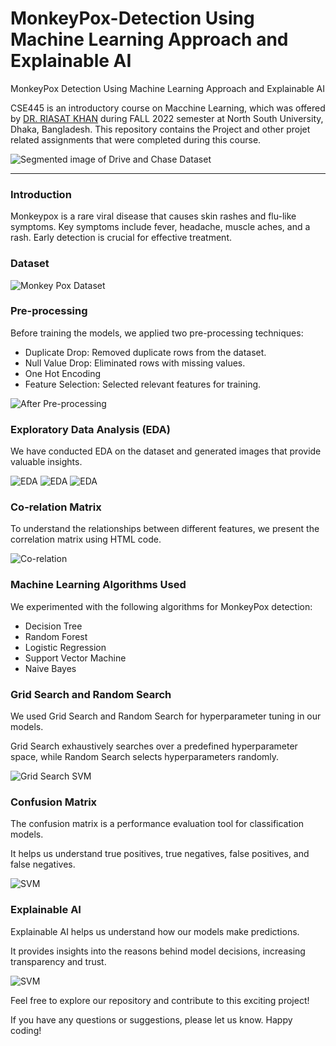 # MonkeyPox-Detection Using Machine Learning Approach and Explainable AI
MonkeyPox Detection Using Machine Learning Approach and Explainable AI

CSE445 is an introductory course on Macchine Learning, which was offered by [DR. RIASAT KHAN](http://ece.northsouth.edu/people/riasat-khan/) during FALL 2022 semester at North South University, Dhaka, Bangladesh. This repository contains the Project and other projet related assignments that were completed during this course.

<img src="https://github.com/Al-Shafi-Github/MonkeyPox-Detection/assets/68460013/77541f2c-eb04-484d-a0ff-9072b09f0cb5" alt="Segmented image of Drive and Chase Dataset">
<hr>
<h3>Introduction</h3>
<p>
  Monkeypox is a rare viral disease that causes skin rashes and flu-like symptoms.
  Key symptoms include fever, headache, muscle aches, and a rash. Early detection is crucial for effective treatment.
</p>

<h3>Dataset</h3> 
<img src="https://github.com/Al-Shafi-Github/MonkeyPox-Detection/assets/68460013/d9f1485a-dab2-4484-961f-92445a17f870" alt="Monkey Pox Dataset">

<h3>Pre-processing</h3>
<p>Before training the models, we applied two pre-processing techniques:</p>
<ul>
  <li>Duplicate Drop: Removed duplicate rows from the dataset.</li>
  <li>Null Value Drop: Eliminated rows with missing values.</li>
  <li>One Hot Encoding</li>
  <li>Feature Selection: Selected relevant features for training.</li>
</ul>
<img src="https://github.com/Al-Shafi-Github/MonkeyPox-Detection/assets/68460013/77541f2c-eb04-484d-a0ff-9072b09f0cb5" alt="After Pre-processing">

<h3>Exploratory Data Analysis (EDA)</h3>
<p>We have conducted EDA on the dataset and generated images that provide valuable insights.</p>
<img src="https://github.com/Al-Shafi-Github/MonkeyPox-Detection/assets/68460013/3387729d-cdad-4ab0-834c-5d358b90f226" alt="EDA">

 <img src="https://github.com/Al-Shafi-Github/MonkeyPox-Detection/assets/68460013/951d9262-a322-479c-a1e3-8cd4a45f2d18" alt="EDA">

 <img src="https://github.com/Al-Shafi-Github/MonkeyPox-Detection/assets/68460013/1107e156-6a4c-45c5-871d-4a8f9016f4a9" alt="EDA">



<h3>Co-relation Matrix</h3>
<p>To understand the relationships between different features, we present the correlation matrix using HTML code.</p>
 <img src="https://github.com/Al-Shafi-Github/MonkeyPox-Detection/assets/68460013/47ab9080-55ed-4b45-9734-4e56d8fd1f43" alt="Co-relation">

<h3>Machine Learning Algorithms Used</h3>
<p>We experimented with the following algorithms for MonkeyPox detection:</p>
<ul>
  <li>Decision Tree</li>
  <li>Random Forest</li>
  <li>Logistic Regression</li>
  <li>Support Vector Machine</li>
  <li>Naive Bayes</li>
</ul>

<h3>Grid Search and Random Search</h3>
<p>We used Grid Search and Random Search for hyperparameter tuning in our models.</p>
<p>Grid Search exhaustively searches over a predefined hyperparameter space, while Random Search selects hyperparameters randomly.</p>
 <img src="https://github.com/Al-Shafi-Github/MonkeyPox-Detection/assets/68460013/50f3a04f-d7d5-4fb3-8003-30d895ed95ab" alt="Grid Search SVM">


<h3>Confusion Matrix</h3>
<p>The confusion matrix is a performance evaluation tool for classification models.</p>
<p>It helps us understand true positives, true negatives, false positives, and false negatives.</p>
 <img src="https://github.com/Al-Shafi-Github/MonkeyPox-Detection/assets/68460013/0637b680-20ac-4b7b-98f6-046e071b5fa7" alt="SVM">


<h3>Explainable AI</h3>
<p>Explainable AI helps us understand how our models make predictions.</p>
<p>It provides insights into the reasons behind model decisions, increasing transparency and trust.</p>
 <img src="![image](https://github.com/Al-Shafi-Github/MonkeyPox-Detection/assets/68460013/74ec5c64-0dc0-4eb6-970c-8523ac59d602)" alt="SVM">

<p>Feel free to explore our repository and contribute to this exciting project!</p>
<p>If you have any questions or suggestions, please let us know. Happy coding!</p>

